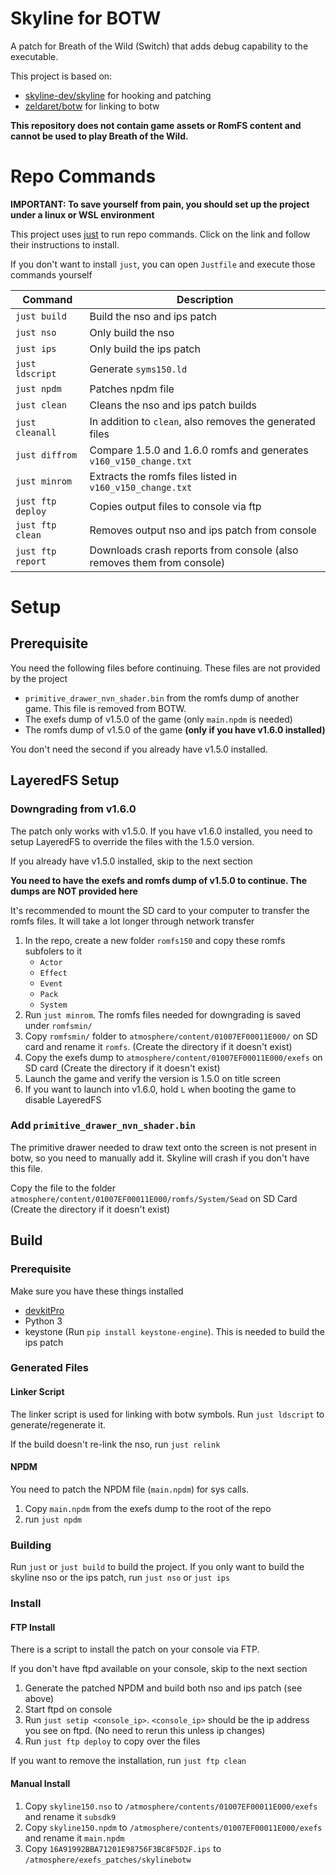 # Skyline for BOTW
A patch for Breath of the Wild (Switch) that adds debug capability to the executable. 

This project is based on:
 - [skyline-dev/skyline](https://github.com/skyline-dev/skyline) for hooking and patching
 - [zeldaret/botw](https://github.com/zeldaret/botw) for linking to botw

**This repository does not contain game assets or RomFS content and cannot be used to play Breath of the Wild.**

# Repo Commands

**IMPORTANT: To save yourself from pain, you should set up the project under a linux or WSL environment**

This project uses [just](https://github.com/casey/just) to run repo commands. Click on the link and follow their instructions to install.

If you don't want to install `just`, you can open `Justfile` and execute those commands yourself

|Command|Description|
|-|-|
|`just build`|Build the nso and ips patch|
|`just nso`|Only build the nso|
|`just ips`|Only build the ips patch|
|`just ldscript`|Generate `syms150.ld`
|`just npdm`|Patches npdm file|
|`just clean`|Cleans the nso and ips patch builds|
|`just cleanall`|In addition to `clean`, also removes the generated files|
|`just diffrom`|Compare 1.5.0 and 1.6.0 romfs and generates `v160_v150_change.txt`|
|`just minrom`|Extracts the romfs files listed in `v160_v150_change.txt`|
|`just ftp deploy`|Copies output files to console via ftp|
|`just ftp clean`|Removes output nso and ips patch from console|
|`just ftp report`|Downloads crash reports from console (also removes them from console)|

# Setup
## Prerequisite

You need the following files before continuing. These files are not provided by the project
- `primitive_drawer_nvn_shader.bin` from the romfs dump of another game. This file is removed from BOTW.
- The exefs dump of v1.5.0 of the game (only `main.npdm` is needed)
- The romfs dump of v1.5.0 of the game **(only if you have v1.6.0 installed)**

You don't need the second if you already have v1.5.0 installed.
## LayeredFS Setup

### Downgrading from v1.6.0
The patch only works with v1.5.0. If you have v1.6.0 installed, you need to setup LayeredFS to override the files with the 1.5.0 version.

If you already have v1.5.0 installed, skip to the next section

**You need to have the exefs and romfs dump of v1.5.0 to continue. The dumps are NOT provided here**

It's recommended to mount the SD card to your computer to transfer the romfs files. It will take a lot longer through network transfer
1. In the repo, create a new folder `romfs150` and copy these romfs subfolers to it
   - `Actor`
   - `Effect`
   - `Event`
   - `Pack`
   - `System`
2. Run `just minrom`. The romfs files needed for downgrading is saved under `romfsmin/`
3. Copy `romfsmin/` folder to `atmosphere/content/01007EF00011E000/` on SD card and rename it `romfs`. (Create the directory if it doesn't exist)
4. Copy the exefs dump to `atmosphere/content/01007EF00011E000/exefs` on SD card (Create the directory if it doesn't exist)
5. Launch the game and verify the version is 1.5.0 on title screen
6. If you want to launch into v1.6.0, hold `L` when booting the game to disable LayeredFS

### Add `primitive_drawer_nvn_shader.bin`
The primitive drawer needed to draw text onto the screen is not present in botw, so you need to manually add it. Skyline will crash if you don't have this file.

Copy the file to the folder `atmosphere/content/01007EF00011E000/romfs/System/Sead` on SD Card (Create the directory if it doesn't exist)

## Build
### Prerequisite
Make sure you have these things installed
 - [devkitPro](https://devkitpro.org/wiki/Getting_Started)
 - Python 3
 - keystone (Run `pip install keystone-engine`). This is needed to build the ips patch

### Generated Files
#### Linker Script
The linker script is used for linking with botw symbols. Run `just ldscript` to generate/regenerate it.

If the build doesn't re-link the nso, run `just relink`

#### NPDM
You need to patch the NPDM file (`main.npdm`) for sys calls.
1. Copy `main.npdm` from the exefs dump to the root of the repo
2. run `just npdm`

### Building
Run `just` or `just build` to build the project. If you only want to build the skyline nso or the ips patch, run `just nso` or `just ips`

### Install
#### FTP Install
There is a script to install the patch on your console via FTP.

If you don't have ftpd available on your console, skip to the next section
1. Generate the patched NPDM and build both nso and ips patch (see above)
2. Start ftpd on console
3. Run `just setip <console_ip>`. `<console_ip>` should be the ip address you see on ftpd. (No need to rerun this unless ip changes)
4. Run `just ftp deploy` to copy over the files 

If you want to remove the installation, run `just ftp clean`

#### Manual Install

1. Copy `skyline150.nso` to `/atmosphere/contents/01007EF00011E000/exefs` and rename it `subsdk9`
2. Copy `skyline150.npdm` to `/atmosphere/contents/01007EF00011E000/exefs` and rename it `main.npdm`
3. Copy `16A91992BBA71201E98756F3BC8F5D2F.ips` to `/atmosphere/exefs_patches/skylinebotw`


